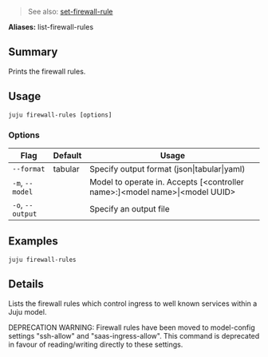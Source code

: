> See also: [set-firewall-rule](#set-firewall-rule)

**Aliases:** list-firewall-rules

## Summary
Prints the firewall rules.

## Usage
```juju firewall-rules [options] ```

### Options
| Flag | Default | Usage |
| --- | --- | --- |
| `--format` | tabular | Specify output format (json&#x7c;tabular&#x7c;yaml) |
| `-m`, `--model` |  | Model to operate in. Accepts [&lt;controller name&gt;:]&lt;model name&gt;&#x7c;&lt;model UUID&gt; |
| `-o`, `--output` |  | Specify an output file |

## Examples

    juju firewall-rules



## Details

Lists the firewall rules which control ingress to well known services
within a Juju model.

DEPRECATION WARNING: Firewall rules have been moved to model-config settings "ssh-allow" and
"saas-ingress-allow". This command is deprecated in favour of
reading/writing directly to these settings.





